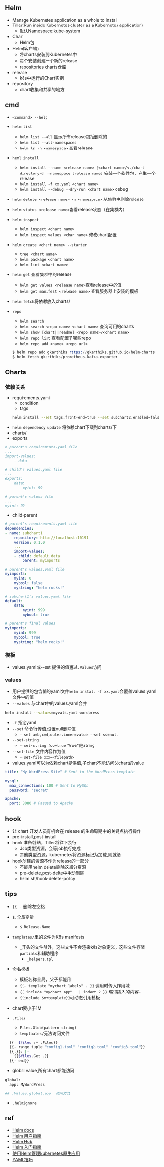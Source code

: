 ## Helm
+ Manage Kubernetes application as a whole to install
+ Tiller(Run inside Kubernetes cluster as a Kubernetes application)
    - 默认Namespace:kube-system
+ Chart
    - Helm包
+ Helm(客户端)
    - 将charts安装到Kubernetes中
    - 每个安装创建一个新的release
    - repositories charts仓库
+ release 
    - k8s中运行的Chart实例
+ repository
    - chart收集和共享的地方


## cmd
+ `<command> --help`
+ `helm list`
    - `helm list --all` 显示所有release包括删除的
    - `helm list --all-namespaces`
    - `helm ls -n <namespace>` 查看release
+ `heml install`
    -  `helm install --name <release name> [<chart name>/<./chart directory>] --namespace [release name]` 安装一个软件包，产生一个release
    -  `helm install -f xx.yaml <chart name>`
    -  `helm install --debug --dry-run <chart name>` debug
+ `helm delete <release name> -n <namespace>` 从集群中删除release
+ `helm status <release name>`查看release状态（在集群内）
+ `helm inspect`
    - `helm inspect <chart name>`
    - `helm inspect values <char name>` 修改chart配置
+ `helm create <chart name> --starter`
    - `tree <chart name>`
    - `helm package <chart name>`
    - `helm lint <chart name>`
+ `helm get` 查看集群中的release
    - `helm get values <release name>`查看release中的值
    - `helm get manifest <release name>` 查看服务器上安装的模板

+ `helm fetch`将依赖放入charts/ 

+ `repo`
    - `helm search`
    - `helm search <repo name> <chart name>` 查询可用的charts
    - `helm show [chart||readme] <repo name>/<chart name>`
    - `helm repo list` 查看配置了哪些repo
    - `helm repo add <name> <repo url>` 
    ```s
    $ helm repo add gkarthiks https://gkarthiks.github.io/helm-charts
    $ helm fetch gkarthiks/prometheus-kafka-exporter
    ```


## Charts

### 依赖关系
- requirements.yaml
    + condition
    + tags
    ```sh
    helm install --set tags.front-end=true --set subchart2.enabled=false
    ```
- `helm dependency update` 将依赖chart下载到charts/下
- charts/
- exports
```yml
# parent's requirements.yaml file
...
import-values:
    - data

# child's values.yaml file
...
exports:
    data:
        myint: 99

# parent's values file
...
myint: 99

```
- child-parent
```yml
# parent's requirements.yaml file
dependencies:
- name: subchart1
    repository: http://localhost:10191
    version: 0.1.0
    ...
    import-values:
    - child: default.data
        parent: myimports

# parent's values.yaml file
myimports:
    myint: 0
    mybool: false
    mystring: "helm rocks!"

# subchart1's values.yaml file
default:
    data:
        myint: 999
        mybool: true

# parent's final values
myimports:
    myint: 999
    mybool: true
    mystring: "helm rocks!"
```
### 模板
+ values.yaml或--set 提供的值通过`.Values`访问

### values
+ 用户提供的包含值的yaml文件`helm install -f xx.yaml`会覆盖values.yaml 文件中的值
+ `--values` 与chart中的values.yaml合并
```sh
helm install --values=myvals.yaml wordpress
```
+ `-f` 指定yaml
+ `--set` 命令行传值,设置null删除值
    - `--set a=b,c=d,outer.inner=value --set ss=null`
+ `--set-string`
    - `--set-string foo=true`  "true"是string
+ `--set-file`   文件内容作为值
    - `--set-file xxx=<filepath>`
+ values.yaml可以为依赖chart提供值,子chart不能访问父chart的value
```yaml
title: "My WordPress Site" # Sent to the WordPress template

mysql:
  max_connections: 100 # Sent to MySQL
  password: "secret"

apache:
  port: 8080 # Passed to Apache
```

## hook
+ 让 chart 开发人员有机会在 release 的生命周期中的关键点执行操作
+ pre-install,post-install
+ hook 准备就绪，Tiller将往下执行
    - Job类型资源，会等job执行完成
    - 其他类型资源，kubernetes将资源标记为加载,则就绪
+ hook创建的资源不作为release的一部分
    - 不能用helm delete删除这部分资源
    - pre-delete,post-delte中手动删除
    - helm.sh/hook-delete-policy
## tips
+ `{{ - `删除左空格
+ `$.`全局变量
    - `$.Release.Name`
+ `templates/`里的文件为K8s manifests
    - `_`开头的文件除外，这些文件不会渲染k8s对象定义，这些文件存储`partials`和辅助程序
        + `_helpers.tpl`
+ 命名模板
    - 模板名称全局，父子都能用
    - `{{- template "mychart.labels" . }}` 调用时传入作用域
    - `{{ include "mychart.app" . | indent 2 }}` 缩进插入的内容- 
    - `{{include $mytemplate}}`可动态引用模板

+ chart要小于1M
+ `.Files`
    - `Files.Glob(pattern string)`
    - `templaates/`无法访问文件
```sh
  {{- $files := .Files}}
  {{- range tuple "config1.toml" "config2.toml" "config3.toml"}}
  {{.}}: |-
    {{$files.Get .}}
  {{- end}}
```
+ global value,所有chart都能访问
```sh
global:
  app: MyWordPress

## .Values.global.app  访问方式
```
+ `.helmignore`
## ref
+ [Helm docs](https://helm.sh/docs/helm/helm_show_values/)
+ [Helm 用户指南](https://whmzsu.github.io/helm-doc-zh-cn/)
+ [Helm Hub](https://hub.helm.sh/charts)
+ [Helm 入门指南](https://www.hi-linux.com/posts/21466.html)
+ [使用Helm管理kubernetes原生应用](https://jimmysong.io/posts/manage-kubernetes-native-app-with-helm/)
+ [YAML技巧](https://whmzsu.github.io/helm-doc-zh-cn/chart_template_guide/yaml_techniques-zh_cn.html)